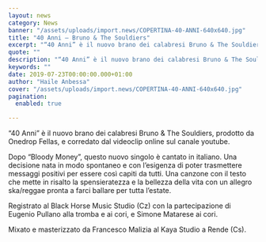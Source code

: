 ```yaml
---
layout: news
category: News
banner: "/assets/uploads/import.news/COPERTINA-40-ANNI-640x640.jpg"
title: "40 Anni – Bruno & The Souldiers"
excerpt: "“40 Anni” è il nuovo brano dei calabresi Bruno & The Souldiers, prodotto da Onedrop Fellas, e corredato dal videoclip online sul canale youtube. Dopo “Bloody Money”, questo nuovo singolo è cantato in italiano. Una decisione nata in modo spontaneo e con l’esigenza di poter trasmettere messaggi positivi per essere così capiti da tutti. Una [&hellip"
quote: ""
description: "“40 Anni” è il nuovo brano dei calabresi Bruno & The Souldiers, prodotto da Onedrop Fellas, e corredato dal videoclip online sul canale youtube. Dopo “Bloody Money”, questo nuovo singolo è cantato in italiano. Una decisione nata in modo spontaneo e con l’esigenza di poter trasmettere messaggi positivi per essere così capiti da tutti. Una [&hellip"
keywords: ""
date: 2019-07-23T00:00:00.000+01:00
author: "Haile Anbessa"
cover: "/assets/uploads/import.news/COPERTINA-40-ANNI-640x640.jpg"
pagination:
  enabled: true

---
```


“40 Anni” è il nuovo brano dei calabresi Bruno & The Souldiers, prodotto da Onedrop Fellas, e corredato dal videoclip online sul canale youtube.

Dopo “Bloody Money”, questo nuovo singolo è cantato in italiano. Una decisione nata in modo spontaneo e con l’esigenza di poter trasmettere messaggi positivi per essere così capiti da tutti. Una canzone con il testo che mette in risalto la spensieratezza e la bellezza della vita con un allegro ska/reggae pronta a farci ballare per tutta l’estate.

Registrato al Black Horse Music Studio (Cz) con la partecipazione di Eugenio Pullano alla tromba e ai cori, e Simone Matarese ai cori.

Mixato e masterizzato da Francesco Malizia al Kaya Studio a Rende (Cs).
